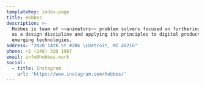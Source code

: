 ```yaml
---
templateKey: index-page
title: Hobbes
description: >-
  Hobbes is team of ~~animators~~ problem solvers focused on furthering Motion
  as a design discipline and applying its principles to digital products and
  emerging technologies.
address: "2020 14th St #206 \LDetroit, MI 48216"
phone: +1 (248) 320 1907
email: info@hobbes.work
social:
  - title: Instagram
    url: 'https://www.instagram.com/hobbes/'
---
```



